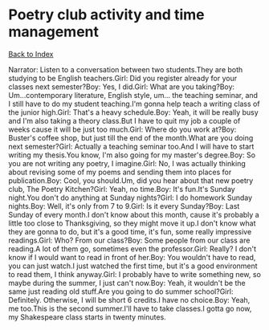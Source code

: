 # Poetry club activity and time management
[Back to Index](https://github.com/windows10010/tpoExtractor/blog/master/README.md)

Narrator: Listen to a conversation between two students.They are both studying to be English teachers.Girl: Did you register already for your classes next semester?Boy: Yes, I did.Girl: What are you taking?Boy: Um...contemporary literature, English style, um... the teaching seminar, and I still have to do my student teaching.I'm gonna help teach a writing class of the junior high.Girl: That's a heavy schedule.Boy: Yeah, it will be really busy and I'm also taking a theory class.But I have to quit my job a couple of weeks cause it will be just too much.Girl: Where do you work at?Boy: Buster's coffee shop, but just till the end of the month.What are you doing next semester?Girl: Actually a teaching seminar too.And I will have to start writing my thesis.You know, I'm also going for my master's degree.Boy: So you are not writing any poetry, I imagine.Girl: No, I was actually thinking about revising some of my poems and sending them into places for publication.Boy: Cool, you should.Um, did you hear about that new poetry club, The Poetry Kitchen?Girl: Yeah, no time.Boy: It's fun.It's Sunday night.You don't do anything at Sunday nights?Girl: I do homework Sunday nights.Boy: Well, it's only from 7 to 9.Girl: Is it every Sunday?Boy: Last Sunday of every month.I don't know about this month, cause it's probably a little too close to Thanksgiving, so they might move it up.I don't know what they are gonna to do, but it's a good time, it's fun, some really impressive readings.Girl: Who? From our class?Boy: Some people from our class are reading.A lot of them go, sometimes even the professor.Girl: Really? I don't know if I would want to read in front of her.Boy: You wouldn't have to read, you can just watch.I just watched the first time, but it's a good environment to read them, I think anyway.Girl: I probably have to write something new, so maybe during the summer, I just can't now.Boy: Yeah, it wouldn't be the same just reading old stuff.Are you going to do summer school?Girl: Definitely. Otherwise, I will be short 6 credits.I have no choice.Boy: Yeah, me too.This is the second summer.I'll have to take classes.I gotta go now, my Shakespeare class starts in twenty minutes.
 